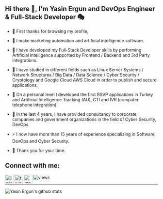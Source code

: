 ## Hi there 👋, I'm Yasin Ergun and DevOps Engineer & Full-Stack Developer 🎭

- 🙏 First thanks for browsing my profile,

- 🌱 I make marketing automation and artificial intelligence software.

- 💁 I have developed my Full-Stack Developer skills by performing Artificial Intelligence supported by Frontend / Backend and 3rd Party Integrations.

- 🤔 I have studied in different fields such as Linux Server Systems / Network Structures / Big Data / Data Science / Cyber ​​Security / Cryptology and Google Cloud AWS Cloud in order to publish and secure applications.

- 🔭 On a personal level I developed the first RSVP applications in Turkey and Artificial Intelligence Tracking (AU), CTI and IVR (computer telephone integration)

- 🤖 In the last 4 years, I have provided consultancy to corporate companies and government organizations in the field of Cyber ​​Security, DevOps.

- ⚡ I now have more than 15 years of experience specializing in Software, DevOps and Cyber ​​Security.

- 🙏 Thank you for your time. 


## Connect with me:

<a href="https://www.instagram.com/tuvaergun">
  <img align="left" alt="instagram" width="28px" src="https://cdn3.iconfinder.com/data/icons/picons-social/57/78-instagram-512.png" />
</a>

<a href="https://twitter.com/tuvaergun">
  <img align="left"  alt="twitter" width="28px" src ="https://cdn3.iconfinder.com/data/icons/picons-social/57/43-twitter-512.png" />
</a>

<a href="https://medium.com/@tuvaergun">
  <img align="left" alt="medium" width="28px" src ="https://cdn.iconscout.com/icon/free/png-512/medium-47-433328.png"/>
</a>

![views](https://github-profile-view-counter.vercel.app/tuvaergun/tuvaergun)

-----

![Yasin Ergun's github stats](https://github-readme-stats.vercel.app/api?username=tuvaergun&count_private=true&show_icons=true)
